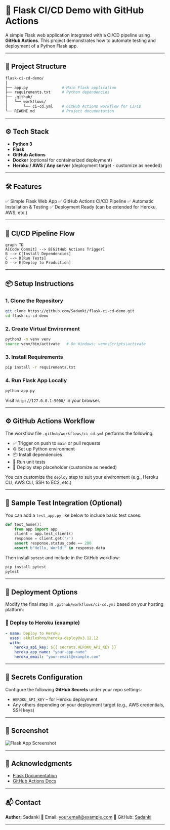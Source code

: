 

# 🚀 Flask CI/CD Demo with GitHub Actions

A simple Flask web application integrated with a CI/CD pipeline using **GitHub Actions**. This project demonstrates how to automate testing and deployment of a Python Flask app.

---

## 📁 Project Structure

```bash
flask-ci-cd-demo/
│
├── app.py               # Main Flask application
├── requirements.txt     # Python dependencies
├── .github/
│   └── workflows/
│       └── ci-cd.yml    # GitHub Actions workflow for CI/CD
└── README.md            # Project documentation
```

---

## ⚙️ Tech Stack

* **Python 3**
* **Flask**
* **GitHub Actions**
* **Docker** (optional for containerized deployment)
* **Heroku / AWS / Any server** (deployment target - customize as needed)

---

## 🛠️ Features

✅ Simple Flask Web App
✅ GitHub Actions CI/CD Pipeline
✅ Automatic Installation & Testing
✅ Deployment Ready (can be extended for Heroku, AWS, etc.)

---

## 🔁 CI/CD Pipeline Flow

```mermaid
graph TD
A[Code Commit] --> B[GitHub Actions Trigger]
B --> C[Install Dependencies]
C --> D[Run Tests]
D --> E[Deploy to Production]
```

---

## 📦 Setup Instructions

### 1. Clone the Repository

```bash
git clone https://github.com/Sadanki/flask-ci-cd-demo.git
cd flask-ci-cd-demo
```

### 2. Create Virtual Environment

```bash
python3 -m venv venv
source venv/bin/activate   # On Windows: venv\Scripts\activate
```

### 3. Install Requirements

```bash
pip install -r requirements.txt
```

### 4. Run Flask App Locally

```bash
python app.py
```

Visit `http://127.0.0.1:5000/` in your browser.

---

## ⚙️ GitHub Actions Workflow

The workflow file `.github/workflows/ci-cd.yml` performs the following:

* ✅ Trigger on push to `main` or pull requests
* ⚙️ Set up Python environment
* 📦 Install dependencies
* 🧪 Run unit tests
* 🚀 Deploy step placeholder (customize as needed)

You can customize the `deploy` step to suit your environment (e.g., Heroku CLI, AWS CLI, SSH to EC2, etc.)

---

## 🧪 Sample Test Integration (Optional)

You can add a `test_app.py` like below to include basic test cases:

```python
def test_home():
    from app import app
    client = app.test_client()
    response = client.get('/')
    assert response.status_code == 200
    assert b"Hello, World!" in response.data
```

Then install `pytest` and include in the GitHub workflow:

```bash
pip install pytest
pytest
```

---

## 🚀 Deployment Options

Modify the final step in `.github/workflows/ci-cd.yml` based on your hosting platform:

### 🔸 Deploy to Heroku (example)

```yaml
- name: Deploy to Heroku
  uses: akhileshns/heroku-deploy@v3.12.12
  with:
    heroku_api_key: ${{ secrets.HEROKU_API_KEY }}
    heroku_app_name: "your-app-name"
    heroku_email: "your-email@example.com"
```

---

## 🔐 Secrets Configuration

Configure the following **GitHub Secrets** under your repo settings:

* `HEROKU_API_KEY` – for Heroku deployment
* Any others depending on your deployment target (e.g., AWS credentials, SSH keys)

---

## 📸 Screenshot

![Flask App Screenshot](https://via.placeholder.com/800x400.png?text=Hello+World+Flask+App)

---

## 🙌 Acknowledgments

* [Flask Documentation](https://flask.palletsprojects.com/)
* [GitHub Actions Docs](https://docs.github.com/en/actions)

---

## 📬 Contact

**Author:** Sadanki
📧 Email: [your.email@example.com](mailto:your.email@example.com)
🔗 GitHub: [Sadanki](https://github.com/Sadanki)

---


